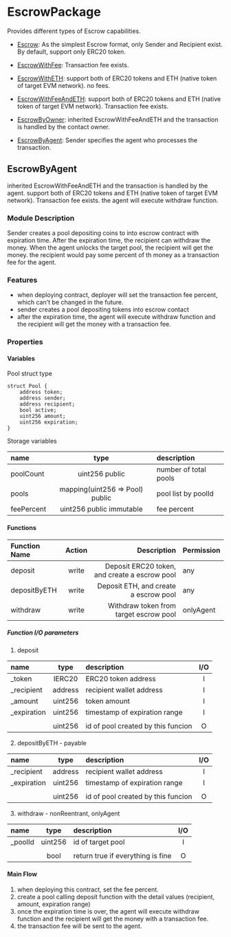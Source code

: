 # EscrowPackage
Provides different types of Escrow capabilities.


- [Escrow](https://github.com/smart-ticky/Bunzz-Escrow/blob/main/README.md): As the simplest Escrow format, only Sender and Recipient exist. By default, support only ERC20 token.
- [EscrowWithFee](https://github.com/smart-ticky/Bunzz-Escrow/blob/main/EscrowWithFee.md): Transaction fee exists.
- [EscrowWithETH](https://github.com/smart-ticky/Bunzz-Escrow/blob/main/EscrowWithETH.md): support both of ERC20 tokens and ETH (native token of target EVM network). no fees.
- [EscrowWithFeeAndETH](https://github.com/smart-ticky/Bunzz-Escrow/blob/main/EscrowWithFeeAndETH.md): support both of ERC20 tokens and ETH (native token of target EVM network). Transaction fee exists.

- [EscrowByOwner](https://github.com/smart-ticky/Bunzz-Escrow/blob/main/EscrowByOwner.md): inherited EscrowWithFeeAndETH and the transaction is handled by the contact owner.
- [EscrowByAgent](#EscrowByAgent): Sender specifies the agent who processes the transaction.

## EscrowByAgent
inherited EscrowWithFeeAndETH and the transaction is handled by the agent.
support both of ERC20 tokens and ETH (native token of target EVM network). Transaction fee exists.
the agent will execute withdraw function.

### Module Description
Sender creates a pool depositing coins to into escrow contract with expiration time.
After the expiration time, the recipient can withdraw the money.
When the agent unlocks the target pool, the recipient will get the money. the recipient would pay some percent of th money as a transaction fee for the agent.

### Features
- when deploying contract, deployer will set the transaction fee percent, which can't be changed in the future.
- sender creates a pool depositing tokens into escrow contact
- after the expiration time, the agent will execute withdraw function and the recipient will get the money with a transaction fee.

### Properties

#### Variables
Pool struct type
```
struct Pool {
    address token;
    address sender;
    address recipient;
    bool active;
    uint256 amount;
    uint256 expiration;
}
```
Storage variables

| name        |              type               | description           |
|:------------|:-------------------------------:|:----------------------|
| poolCount   |         uint256 public          | number of total pools |
| pools       | mapping(uint256 => Pool) public | pool list by poolId   |
| feePercent  |    uint256 public immutable     | fee percent           |


#### Functions

| Function Name     | Action  |                                   Description | Permission |
|:------------------|:-------:|----------------------------------------------:|------------|
| deposit           |  write  | Deposit ERC20 token, and create a escrow pool | any        |
| depositByETH      |  write  |         Deposit ETH, and create a escrow pool | any        |
| withdraw          |  write  |        Withdraw token from target escrow pool | onlyAgent  |


##### Function I/O parameters
1) deposit

| name        |  type   | description                        | I/O |
|:------------|:-------:|:-----------------------------------|:---:|
| _token      | IERC20  | ERC20 token address                |  I  |
| _recipient  | address | recipient wallet address           |  I  |
| _amount     | uint256 | token amount                       |  I  |
| _expiration | uint256 | timestamp of expiration range      |  I  |
|             |         |                                    |     |
|             | uint256 | id of pool created by this funcion |  O  |

2) depositByETH - payable

| name        |  type   | description                        | I/O |
|:------------|:-------:|:-----------------------------------|:---:|
| _recipient  | address | recipient wallet address           |  I  |
| _expiration | uint256 | timestamp of expiration range      |  I  |
|             |         |                                    |     |
|             | uint256 | id of pool created by this funcion |  O  |

3) withdraw - nonReentrant, onlyAgent

| name       |  type   | description                       | I/O |
|:-----------|:-------:|:----------------------------------|:---:|
| _poolId    | uint256 | id of target pool                 |  I  |
|            |         |                                   |     |
|            |  bool   | return true if everything is fine |  O  |


#### Main Flow
1. when deploying this contract, set the fee percent.
2. create a pool calling deposit function with the detail values (recipient, amount, expiration range)
3. once the expiration time is over, the agent will execute withdraw function and the recipient will get the money with a transaction fee.
4. the transaction fee will be sent to the agent.

